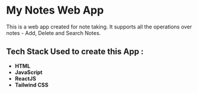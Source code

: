 # My Notes Web App

This is a web app created for note taking. It supports all the operations over notes - Add, Delete and Search Notes.

## Tech Stack Used to create this App :
- **HTML**
- **JavaScript**
- **ReactJS**
- **Tailwind CSS**
